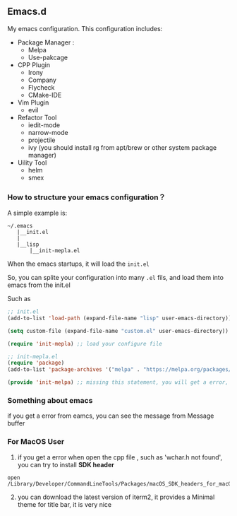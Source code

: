 ## Emacs.d

My emacs configuration. This configuration includes:

- Package Manager :
    - Melpa
    - Use-pakcage
- CPP Plugin
    - Irony
    - Company
    - Flycheck
    - CMake-IDE
-   Vim Plugin
    - evil
- Refactor Tool
    - iedit-mode
    - narrow-mode
    - projectile
    - ivy (you should install rg from apt/brew or other system package manager)
- Uility Tool
    - helm
    - smex

### How to structure your emacs configuration？

 A simple example is:

```
~/.emacs
   |__init.el
   |
   |__lisp
       |__init-mepla.el
```

When the emacs startups, it will load the `init.el`

So, you can splite your configuration into many `.el` fils, and load them into emacs from the init.el

Such as

```lisp
;; init.el
(add-to-list 'load-path (expand-file-name "lisp" user-emacs-directory)) ;; add a path for searching

(setq custom-file (expand-file-name "custom.el" user-emacs-directory)) ;; set a file for adding custom-set-variables, if you don't do it, the variables will be wrote into your configure file

(require 'init-mepla) ;; load your configure file
```

```lisp
;; init-mepla.el
(require 'package)
(add-to-list 'package-archives '("melpa" . "https://melpa.org/packages/") t)

(provide 'init-melpa) ;; missing this statement, you will get a error, because you require this model in init.el
```
### Something about emacs

if you get a error from eamcs, you can see the message from Message buffer

### For MacOS User

1. if you get a error when open the cpp file , such as 'wchar.h not found', you can try to install **SDK header**

```
open /Library/Developer/CommandLineTools/Packages/macOS_SDK_headers_for_macOS_10.14.pkg
```

2. you can download the latest version of iterm2, it provides a Minimal theme for title bar, it is very nice